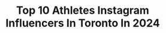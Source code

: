 ---
title: Top 10 Athletes Instagram Influencers In Toronto In 2024
description: >-
  Find top athletes Instagram influencers in Toronto in 2024. Most popular hashtags: #toronto #canada #fitnessmotivation #workout.
platform: Instagram
hits: 27
text_top: Discover the top-rated Instagram accounts on inBeat.
text_bottom: Our database has 27 Instagram influencers like this in Toronto, Canada for you to contact.
profiles:
  - username: "jaydennelsonn"
    fullname: >-
      Jayden Nelson
    bio: >-
      Footballer for @torontofc @niketoronto Athlete #HumbleBeast
    location: "Canada"
    followers: 7330
    engagement: 3289
    commentsToLikes: 0.054086
    id: ck8t01w2eqjvs0j78jy54w7mz
    verified: true
    hashtags: "#stayathomechallenge, #year1, #humblebeast, #blacklivesmatter"
  - username: "thatshitkraay"
    fullname: >-
      Ashley Nicole Kraayeveld🇳🇱🇧🇧
    bio: >-
      Team Canada | Taekwondo🇨🇦 Pan American Champion🥇🥇🥉🥉 World Military Champion🥇🥉 Canadian Armed Forces⚔️ Registered Nurse🩺 Stuntwoman🎬 Toronto📍
    location: "Canada"
    followers: 5551
    engagement: 660
    commentsToLikes: 0.063403
    id: ck14j5kjeiqpw0i19aw2frgxz
    verified: false
    hashtags: "#toronto, #repost, #stunts, #tgif"
  - username: "elitedanceworx"
    fullname: >-
      Elite Danceworx
    bio: >-
      Markham's Best Dance School- ages 2& up. General Level & Professional level programs. SIGN UP FOR SUMMER CAMPS, INTENSIVES & FALL GENERAL CLASSES ⬇️
    location: "Canada"
    followers: 17659
    engagement: 166
    commentsToLikes: 0.047543
    id: ck0txim2djak90i19zjljmt3i
    verified: false
    hashtags: "#danceontario, #danceisessential, #danceisnecessary, #dancesafeontario"
  - username: "shreddedd_chicken"
    fullname: >-
      Ron Lee Fitness
    bio: >-
      🇨🇦 Toronto 👕 @jed_north Athlete (RON15) 💊 @steelsupplements Athlete (CODE: SHREDDEDCHICKEN) ✉️ Email for Program
    location: "Canada"
    followers: 40226
    engagement: 326
    commentsToLikes: 0.038959
    id: ck8tch1onzg4v0j78ekev62jl
    verified: false
    hashtags: "#dietplan, #aesthetic, #aesthetics, #workoutmotivation"
  - username: "coach_leeannaosei"
    fullname: >-
      Lee Anna Osei
    bio: >-
      Head Coach @stfx_wbb 🏀 Founder of @canletes_sports @bcc_association. ✝️Love & Basketball 🇬🇭 🇨🇦
    location: "Canada"
    followers: 3188
    engagement: 1062
    commentsToLikes: 0.079157
    id: ck5q746vlzxc90i11ysk33sr8
    verified: false
    hashtags: "#blacklivesmatter, #canada, #equality, #basketball"
  - username: "trinity_fatu"
    fullname: >-
      KNOCKOUTS WORLD CHAMPION
    bio: >-
      🤼‍♀️ @impactwrestling 💍 @jonathanfatu 🐶 @tankandmarleyfatu 📺 catch me THURSDAYS at 8/7c on @axstv @fightnet & Impact Insiders on YouTube
    location: "Canada"
    followers: 3074620
    engagement: 59
    commentsToLikes: 0.010117
    id: ck55p1drb9lxr0i11b2gral49
    verified: true
    hashtags: "#repost, #emergence, #impactwrestling, #knockouts"
  - username: "cammyfranny"
    fullname: >-
      Cam F
    bio: >-
      🏳️‍🌈 GAY AF 📍 Toronto 🚨 Barry’s Senior Instructor + Talent Schedule Manager 💪🏻 Personal Trainer
    location: "Canada"
    followers: 15549
    engagement: 482
    commentsToLikes: 0.050113
    id: ck6ufm8lcxw8q0j71bvxn4nd8
    verified: false
    hashtags: "#gayman, #gaymuscles, #marketdays, #motivation"
  - username: "helia_jalilnezhad"
    fullname: >-
      Helia Jalilnezhad
    bio: >-
      Entrepreneur | Author | Travel Blogger | Influencer | Women Empowerment | Athlete | Pro Dancer | Vegan 🌎 YouTube Channel 👇🏼❣️
    location: "Canada"
    followers: 1052451
    engagement: 301
    commentsToLikes: 0.055492
    id: ck5hr8h4aug2v0i118wyzkfvb
    verified: false
    hashtags: "#influencer, #helia, #model, #style"
  - username: "mohsenmirii"
    fullname: >-
      Mohsen Miri
    bio: >-
      Founder,Chairman & CEO @miriclub.vipfitness 🇨🇦 Over 20,000 athletes with Mohsen Miri achieved goals, including 100+🥇🥈🥉world medals. 🌎online coach👇🏼
    location: "Canada"
    followers: 209215
    engagement: 291
    commentsToLikes: 0.107293
    id: ck5hjo6hggz050i11orv1ow98
    verified: false
    hashtags: "#tehranto, #exercise, #teammiri, #iran"
  - username: "azfitness_alizolfi"
    fullname: >-
      Alizolfi
    bio: >-
      🇮🇷🇨🇦مربى بدنسازى Canada IFBB pro qualifier champ North America NPC qualifier 👨🏻‍🎓Canadian Fitness diploma 📝Online Coaching @hammerfitness athlete
    location: "Canada"
    followers: 20104
    engagement: 44
    commentsToLikes: 0.000000
    id: ckf5nnrmyywli0j23gid2owm4
    verified: false
    hashtags: "#diet, #motivation, #azfit, #hardwork"
---